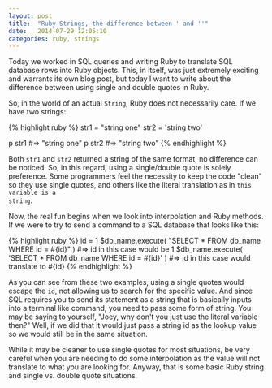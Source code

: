 ```yaml
---
layout: post
title:  "Ruby Strings, the difference between ' and ''"
date:   2014-07-29 12:05:10
categories: ruby, strings
---
```


Today we worked in SQL queries and writing Ruby to translate SQL database rows into Ruby objects. This, in itself, was just extremely exciting and warrants its own blog post, but today I want to write about the difference between using single and double quotes in Ruby.

So, in the world of an actual `String`, Ruby does not necessarily care. If we have two strings:

{% highlight ruby %}
str1 = "string one"
str2 = 'string two'

p str1
#=> "string one"
p str2
#=> "string two"
{% endhighlight %}

Both `str1` and `str2` returned a string of the same format, no difference can be noticed. So, in this regard, using a single/double quote is solely preference. Some programmers feel the necessity to keep the code "clean" so they use single quotes, and others like the literal translation as in <code>this variable is a string</code>.

Now, the real fun begins when we look into interpolation and Ruby methods. If we were to try to send a command to a SQL database that looks like this:

{% highlight ruby %}
id = 1
$db_name.execute(
    "SELECT * FROM db_name WHERE id = #{id}"
)
#=> id in this case would be 1
$db_name.execute(
    'SELECT * FROM db_name WHERE id = #{id}'
)
#=> id in this case would translate to \#{id}
{% endhighlight %}

As you can see from these two examples, using a single quotes would escape the `id`, not allowing us to search for the specific value. And since SQL requires you to send its statement as a string that is basically inputs into a terminal like command, you need to pass some form of string. You may be saying to yourself, "Joey, why don't you just use the literal variable then?" Well, if we did that it would just pass a string id as the lookup value so we would still be in the same situation. 

While it may be cleaner to use single quotes for most situations, be very careful when you are needing to do some interpolation as the value will not translate to what you are looking for. Anyway, that is some basic Ruby string and single vs. double quote situations.